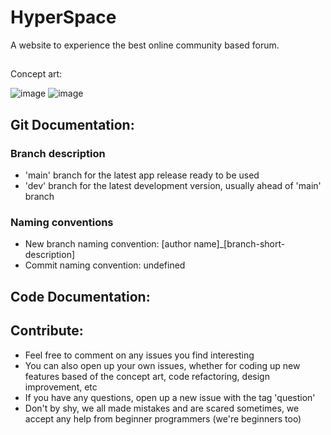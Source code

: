 # HyperSpace

A website to experience the best online community based forum.

##
Concept art:

![image](https://user-images.githubusercontent.com/125549982/222207402-16844276-aa5b-443f-8133-85358a4f67cf.png)
![image](https://user-images.githubusercontent.com/125549982/222208674-18c2941b-7ba8-410b-8035-cf5b45fc83b8.png)
##

## Git Documentation:

### Branch description
- 'main' branch for the latest app release ready to be used
- 'dev' branch for the latest development version, usually ahead of 'main' branch

### Naming conventions
- New branch naming convention: [author name]_[branch-short-description]
- Commit naming convention: undefined

## Code Documentation: 

## Contribute:
- Feel free to comment on any issues you find interesting
- You can also open up your own issues, whether for coding up new features based of the concept art, code refactoring, design improvement, etc
- If you have any questions, open up a new issue with the tag 'question'
- Don't by shy, we all made mistakes and are scared sometimes, we accept any help from beginner programmers (we're beginners too)
